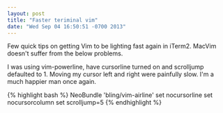 ```yaml
---
layout: post
title: "Faster teriminal vim"
date: "Wed Sep 04 16:50:51 -0700 2013"
---
```


Few quick tips on getting Vim to be lighting fast again in iTerm2. MacVim doesn't suffer from the below problems.

I was using vim-powerline, have cursorline turned on and scrolljump defaulted to 1. Moving my cursor left and right were painfully slow. I'm a much happier man once again.

{% highlight bash %}
NeoBundle 'bling/vim-airline'
set nocursorline
set nocursorcolumn
set scrolljump=5
{% endhighlight %}


